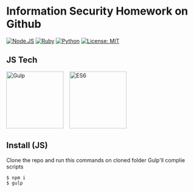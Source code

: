 # Information Security Homework on Github
[![Node.JS](https://img.shields.io/badge/Node.JS-%3E%3D4.0-brightgreen.svg)](https://nodejs.org)
[![Ruby](https://img.shields.io/badge/Ruby-%3E2.0-red.svg)](https://www.ruby-lang.org/)
[![Python](https://img.shields.io/badge/Python-%3E%3D%203.0-blue.svg)](https://www.python.org/)
[![License: MIT](https://img.shields.io/badge/License-MIT-yellow.svg)](https://opensource.org/licenses/MIT)


## JS Tech
<img src="https://raw.githubusercontent.com/gulpjs/artwork/master/gulp-2x.png" height="150" alt="Gulp">   
<img src="https://blog.codewithdan.com/wp-content/uploads/2016/04/es6-logo-300x300-270x250.png" height="150" alt="ES6">


## Install (JS)
Clone the repo and run this commands on cloned folder
Gulp'll complie scripts 
```bash
$ npm i
$ gulp
```
